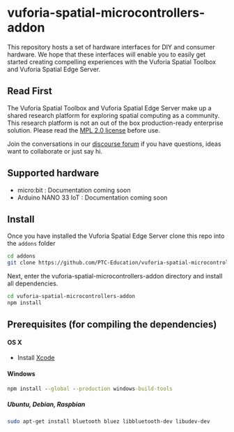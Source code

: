 # vuforia-spatial-microcontrollers-addon

This repository hosts a set of hardware interfaces for DIY and consumer
hardware. We hope that these interfaces will enable you to easily get started
creating compelling experiences with the Vuforia Spatial Toolbox and Vuforia
Spatial Edge Server.

## Read First
The Vuforia Spatial Toolbox and Vuforia Spatial Edge Server make up a shared research platform for exploring spatial computing as a community. This research platform is not an out of the box production-ready enterprise solution. Please read the [MPL 2.0 license](LICENSE) before use.

Join the conversations in our [discourse forum](https://forum.spatialtoolbox.vuforia.com) if you have questions, ideas want to collaborate or just say hi.

## Supported hardware

- micro:bit : Documentation coming soon
- Arduino NANO 33 IoT : Documentation coming soon

## Install
Once you have installed the Vuforia Spatial Edge Server clone this repo into the ```addons``` folder

```bash
cd addons
git clone https://github.com/PTC-Education/vuforia-spatial-microcontrollers-addon.git
```

Next, enter the vuforia-spatial-microcontrollers-addon directory and install all dependencies.

```bash
cd vuforia-spatial-microcontrollers-addon
npm install
```

## Prerequisites (for compiling the dependencies)

#### OS X

 * Install [Xcode](https://itunes.apple.com/ca/app/xcode/id497799835?mt=12)
 
 #### Windows

```cmd
npm install --global --production windows-build-tools
```
 
##### Ubuntu, Debian, Raspbian

```sh
sudo apt-get install bluetooth bluez libbluetooth-dev libudev-dev
```

